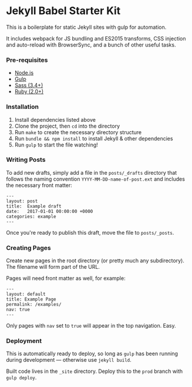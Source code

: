 # Jekyll Babel Starter Kit
This is a boilerplate for static Jekyll sites with gulp for automation.

It includes webpack for JS bundling and ES2015 transforms, CSS injection and auto-reload with BrowserSync, and a bunch of other useful tasks.

### Pre-requisites
- [Node.js](http://nodejs.org/)
- [Gulp](http://gulpjs.com/)
- [Sass (3.4+)](http://sass-lang.com/install)
- [Ruby (2.0+)](https://www.ruby-lang.org)

### Installation
1. Install dependencies listed above
2. Clone the project, then `cd` into the directory
3. Run `make` to create the necessary directory structure
4. Run `bundle && npm install` to install Jekyll & other dependencies
5. Run `gulp` to start the file watching!

### Writing Posts
To add new drafts, simply add a file in the `posts/_drafts` directory that follows the naming convention `YYYY-MM-DD-name-of-post.ext` and includes the necessary front matter:

    ---
    layout: post
    title:  Example draft
    date:   2017-01-01 00:00:00 +0000
    categories: example
    ---

Once you're ready to publish this draft, move the file to `posts/_posts`.

### Creating Pages
Create new pages in the root directory (or pretty much any subdirectory). The filename will form part of the URL.

Pages will need front matter as well, for example:

    ---
    layout: default
    title: Example Page
    permalink: /examples/
    nav: true
    ---

Only pages with `nav` set to `true` will appear in the top navigation. Easy.

### Deployment
This is automatically ready to deploy, so long as `gulp` has been running during development — otherwise use `jekyll build`.

Built code lives in the `_site` directory. Deploy this to the `prod` branch with `gulp deploy`.
